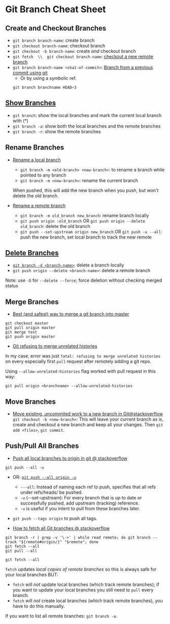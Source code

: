 # Git Branch Cheat Sheet

## Create and Checkout Branches

- `git branch branch-name`: create branch
- `git checkout branch-name`: checkout branch
- `git checkout -b branch-name`: create *and* checkout branch
- `git fetch  \\  git checkout branch-name`: [checkout a new remote branch](http://stackoverflow.com/a/1783426/1833118)
- `git branch branch-name <sha1-of-commit>`: [Branch from a previous commit using git](https://stackoverflow.com/a/2816728/1833118)
  - Or by using a symbolic ref.
  ```
  git branch branchname HEAD~3
  ```

## [Show Branches](http://gitready.com/intermediate/2009/02/13/list-remote-branches.html)

- `git branch`: show the local branches and mark the current local branch with (\*)
- `git branch -a`: show both the local branches and the remote branches
- `git branch -r`: show the remote branches

## Rename Branches

- [Rename a local branch](http://stackoverflow.com/a/6591218/1833118)
  - `git branch -m <old-branch> <new-branch>`: to rename a branch while pointed to any branch
  - `git branch -m <new-branch>`: rename the current branch

  When pushed, this will add the new branch when you push, but won't delete the old branch.
- [Rename a remote branch](http://stackoverflow.com/a/16220970/1833118)
  - `git branch -m old_branch new_branch`: rename branch locally
  - `git push origin :old_branch` OR `git push origin --delete old_branch`: delete the old branch
  - `git push --set-upstream origin new_branch` OR `git push -u --all`: push the new branch, set local branch to track the new remote

## [Delete Branches](http://stackoverflow.com/a/10999165/1833118)

- [`git branch -d <branch-name>`](https://makandracards.com/makandra/621-git-delete-a-branch-local-or-remote): delete a branch locally
- `git push origin --delete <branch-name>`: delete a remote branch

Note: use `-D` for `--delete --force`; force deletion without checking merged status

## Merge Branches

- [Best (and safest) way to merge a git branch into master](http://stackoverflow.com/a/5602109/1833118)

```
git checkout master
git pull origin master
git merge test
git push origin master
```

- [Git refusing to merge unrelated histories](http://stackoverflow.com/q/37937984/1833118)

In my case, error was just `fatal: refusing to merge unrelated histories` 
on every especially first `pull` request after remotely adding a git repo.

Using `--allow-unrelated-histories` flag worked with pull request in this way:

```
git pull origin <branchname> --allow-unrelated-histories
```

## Move Branches

- [Move existing, uncommited work to a new branch in Git@stackoverflow](http://stackoverflow.com/q/1394797/1833118)
`git checkout -b <new-branch>`: This will leave your current branch as is, create and checkout a new branch and keep all your changes. Then `git add <files>`, `git commit`.

## Push/Pull All Branches

- [Push all local branches to origin in git @ stackoverflow](https://stackoverflow.com/a/23892232/1833118)

```
git push --all -u
```

- OR: [`git push --all origin -u`](https://stackoverflow.com/a/10479068/1833118)
  - `---all`: Instead of naming each ref to push, specifies that all refs under refs/heads/ be pushed.
  - `-u` (--set-upstream): For every branch that is up to date or successfully pushed,
add upstream (tracking) reference.
  - `-u` is useful if you intent to pull from these branches later.
- `git push --tags origin` to push all tags.

- [How to fetch all Git branches @ stackoverflow](https://stackoverflow.com/q/10312521/1833118)

```
git branch -r | grep -v '\->' | while read remote; do git branch --track "${remote#origin/}" "$remote"; done
git fetch --all
git pull --all
```

```
git fetch --all
```

`fetch` updates *local copies of remote branches* so this is always safe for your local branches BUT:
- `fetch` will *not* update local branches (which track remote branches); 
if you want to update your local branches you still need to `pull` every branch.
- `fetch` will *not* create local branches (which track remote branches), 
you have to do this manually. 

If you want to list all remote branches: `git branch -a`.
